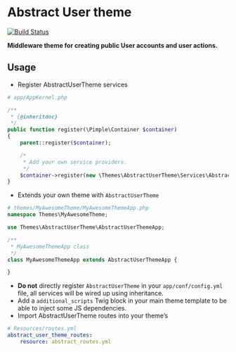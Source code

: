 # Abstract User theme

[![Build Status](https://travis-ci.org/roadiz/AbstractUserTheme.svg?branch=master)](https://travis-ci.org/roadiz/AbstractUserTheme)

**Middleware theme for creating public User accounts and user actions.**


## Usage

- Register AbstractUserTheme services 

```php
# app/AppKernel.php

/**
 * {@inheritdoc}
 */
public function register(\Pimple\Container $container)
{
    parent::register($container);

    /*
     * Add your own service providers.
     */
    $container->register(new \Themes\AbstractUserTheme\Services\AbstractUserThemeProvider());
}
```

- Extends your own theme with `AbstractUserTheme`

```php
# themes/MyAwesomeTheme/MyAwesomeThemeApp.php
namespace Themes\MyAwesomeTheme;

use Themes\AbstractUserTheme\AbstractUserThemeApp;

/**
 * MyAwesomeThemeApp class
 */
class MyAwesomeThemeApp extends AbstractUserThemeApp {

}
```

- **Do not** directly register `AbstractUserTheme` in your `app/conf/config.yml` file, all services will be wired up using inheritance.
- Add a `additional_scripts` Twig block in your main theme template to be able to inject some JS dependencies.
- Import AbstractUserTheme routes into your theme’s
```yaml
# Resources/routes.yml
abstract_user_theme_routes:
    resource: abstract_routes.yml
```
